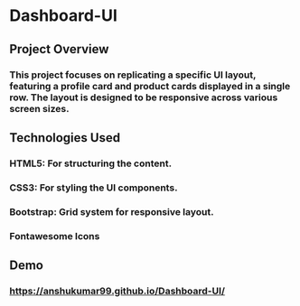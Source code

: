 # Dashboard-UI
## Project Overview
### This project focuses on replicating a specific UI layout, featuring a profile card and product cards displayed in a single row. The layout is designed to be responsive across various screen sizes.

## Technologies Used
### HTML5: For structuring the content.
### CSS3: For styling the UI components.
### Bootstrap: Grid system for responsive layout.
### Fontawesome Icons

## Demo
### https://anshukumar99.github.io/Dashboard-UI/
